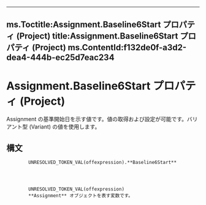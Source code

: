 

---
ms.Toctitle:Assignment.Baseline6Start プロパティ (Project)
title:Assignment.Baseline6Start プロパティ (Project)
ms.ContentId:f132de0f-a3d2-dea4-444b-ec25d7eac234
---
# Assignment.Baseline6Start プロパティ (Project)




Assignment の基準開始日を示す値です。値の取得および設定が可能です。バリアント型 (Variant) の値を使用します。

## 構文

            UNRESOLVED_TOKEN_VAL(offexpression).**Baseline6Start**




            UNRESOLVED_TOKEN_VAL(offexpression)
            **Assignment** オブジェクトを表す変数です。




